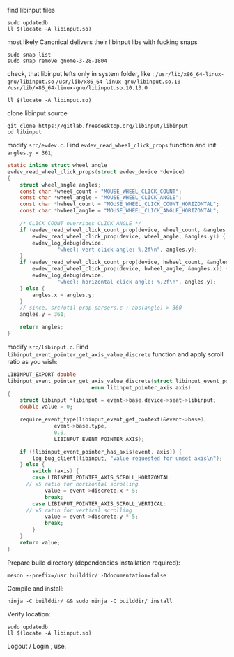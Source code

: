 find libinput files
```shell
sudo updatedb
ll $(locate -A libinput.so)
```

most likely Canonical delivers their libinput libs with fucking snaps
```shell
sudo snap list
sudo snap remove gnome-3-28-1804
```

check, that libinput lefts only in system folder, like :
`/usr/lib/x86_64-linux-gnu/libinput.so`
`/usr/lib/x86_64-linux-gnu/libinput.so.10`
`/usr/lib/x86_64-linux-gnu/libinput.so.10.13.0`
```shell
ll $(locate -A libinput.so)
```

clone libinput source
```shell
git clone https://gitlab.freedesktop.org/libinput/libinput
cd libinput
```

modify `src/evdev.c`. Find `evdev_read_wheel_click_props` function and init `angles.y = 361`;
```C
static inline struct wheel_angle
evdev_read_wheel_click_props(struct evdev_device *device)
{
	struct wheel_angle angles;
	const char *wheel_count = "MOUSE_WHEEL_CLICK_COUNT";
	const char *wheel_angle = "MOUSE_WHEEL_CLICK_ANGLE";
	const char *hwheel_count = "MOUSE_WHEEL_CLICK_COUNT_HORIZONTAL";
	const char *hwheel_angle = "MOUSE_WHEEL_CLICK_ANGLE_HORIZONTAL";

	/* CLICK_COUNT overrides CLICK_ANGLE */
	if (evdev_read_wheel_click_count_prop(device, wheel_count, &angles.y) ||
	    evdev_read_wheel_click_prop(device, wheel_angle, &angles.y)) {
		evdev_log_debug(device,
				"wheel: vert click angle: %.2f\n", angles.y);
	}
	if (evdev_read_wheel_click_count_prop(device, hwheel_count, &angles.x) ||
	    evdev_read_wheel_click_prop(device, hwheel_angle, &angles.x)) {
		evdev_log_debug(device,
				"wheel: horizontal click angle: %.2f\n", angles.y);
	} else {
		angles.x = angles.y;
	}
	// since, src/util-prop-parsers.c : abs(angle) > 360
	angles.y = 361;

	return angles;
}
```

modify `src/libinput.c`. Find `libinput_event_pointer_get_axis_value_discrete` function and apply scroll ratio as you wish:
```C
LIBINPUT_EXPORT double
libinput_event_pointer_get_axis_value_discrete(struct libinput_event_pointer *event,
					       enum libinput_pointer_axis axis)
{
	struct libinput *libinput = event->base.device->seat->libinput;
	double value = 0;

	require_event_type(libinput_event_get_context(&event->base),
			   event->base.type,
			   0.0,
			   LIBINPUT_EVENT_POINTER_AXIS);

	if (!libinput_event_pointer_has_axis(event, axis)) {
		log_bug_client(libinput, "value requested for unset axis\n");
	} else {
		switch (axis) {
		case LIBINPUT_POINTER_AXIS_SCROLL_HORIZONTAL:
      // x5 ratio for horizontal scrolling
			value = event->discrete.x * 5;
			break;
		case LIBINPUT_POINTER_AXIS_SCROLL_VERTICAL:
      // x5 ratio for vertical scrolling
			value = event->discrete.y * 5;
			break;
		}
	}
	return value;
}
```
Prepare build directory (dependencies installation required):
```shell
meson --prefix=/usr builddir/ -Ddocumentation=false
```
Compile and install:
```shell
ninja -C builddir/ && sudo ninja -C builddir/ install
```
Verify location:
```shell
sudo updatedb
ll $(locate -A libinput.so)
```
Logout / Login , use.
